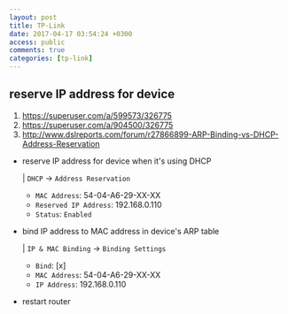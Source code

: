 ```yaml
---
layout: post
title: TP-Link
date: 2017-04-17 03:54:24 +0300
access: public
comments: true
categories: [tp-link]
---
```


<!-- more -->

## reserve IP address for device

1. <https://superuser.com/a/599573/326775>
2. <https://superuser.com/a/904500/326775>
3. <http://www.dslreports.com/forum/r27866899-ARP-Binding-vs-DHCP-Address-Reservation>

- reserve IP address for device when it's using DHCP

  | `DHCP` → `Address Reservation`

  - `MAC Address`: 54-04-A6-29-XX-XX
  - `Reserved IP Address`: 192.168.0.110
  - `Status`: `Enabled`

- bind IP address to MAC address in device's ARP table

  | `IP & MAC Binding` → `Binding Settings`

  - `Bind`: [x]
  - `MAC Address`: 54-04-A6-29-XX-XX
  - `IP Address`: 192.168.0.110

- restart router
